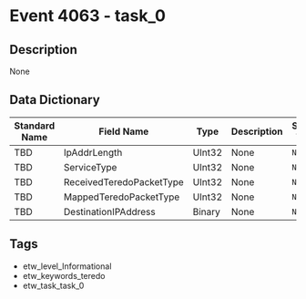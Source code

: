 # Event 4063 - task_0

## Description
None

## Data Dictionary
|Standard Name|Field Name|Type|Description|Sample Value|
|---|---|---|---|---|
|TBD|IpAddrLength|UInt32|None|`None`|
|TBD|ServiceType|UInt32|None|`None`|
|TBD|ReceivedTeredoPacketType|UInt32|None|`None`|
|TBD|MappedTeredoPacketType|UInt32|None|`None`|
|TBD|DestinationIPAddress|Binary|None|`None`|

## Tags
* etw_level_Informational
* etw_keywords_teredo
* etw_task_task_0